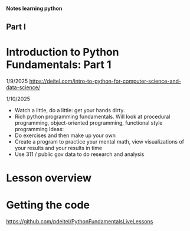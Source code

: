 #### Notes learning python

## Part I
# Introduction to Python Fundamentals: Part 1
1/9/2025
https://deitel.com/intro-to-python-for-computer-science-and-data-science/

1/10/2025
* Watch a little, do a little: get your hands dirty. 
* Rich python programming fundamentals. Will look at procedural programming, object-oriented programming, functional style programming
Ideas: 
* Do exercises and then make up your own
* Create a program to practice your mental math, view visualizations of your results and your results in time
* Use 311 / public gov data to do research and analysis
 

# Lesson overview
# Getting the code
https://github.com/pdeitel/PythonFundamentalsLiveLessons 
